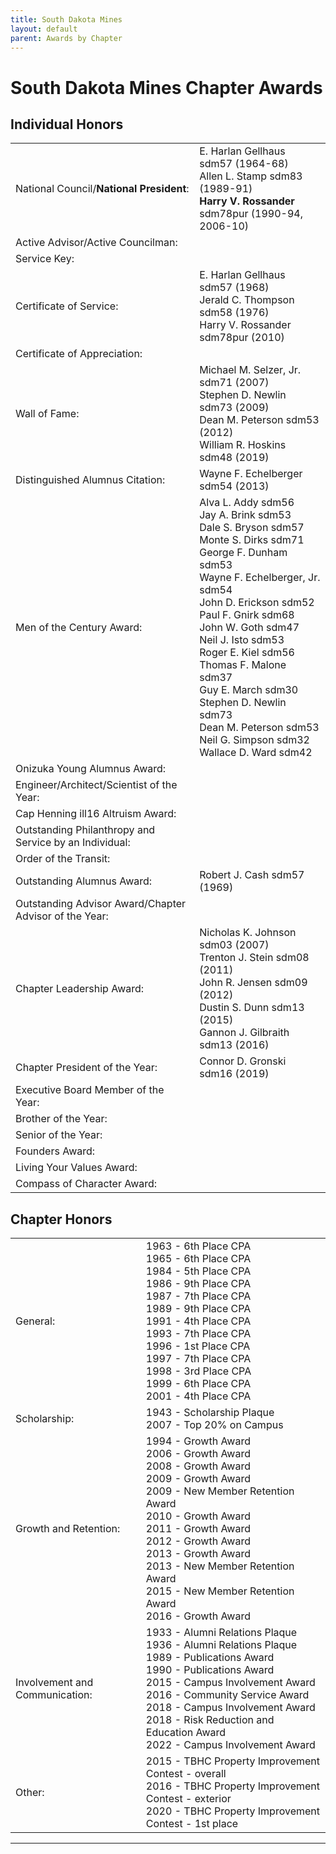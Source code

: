 ```yaml
---
title: South Dakota Mines
layout: default
parent: Awards by Chapter
---
```


<link rel="stylesheet" href="{{ '/assets/css/by_chapter.css' | relative_url }}">

# South Dakota Mines Chapter Awards

## Individual Honors

<table>
<tbody>

<tr>
<td>National Council/<b>National President</b>:</td>
<td>E. Harlan Gellhaus sdm57 (1964-68)
<br>Allen L. Stamp sdm83 (1989-91)
<br><b>Harry V. Rossander</b> sdm78pur (1990-94, 2006-10) 
</td></tr>

<tr>
<td>Active Advisor/Active Councilman:</td>
<td>
</td></tr>

<tr>
<td>Service Key:</td>
<td>
</td></tr>

<tr>
<td>Certificate of Service:</td>
<td>E. Harlan Gellhaus sdm57 (1968)
<br>Jerald C. Thompson sdm58 (1976)
<br>Harry V. Rossander sdm78pur (2010)
</td></tr>

<tr>
<td>Certificate of Appreciation:</td>
<td>
</td></tr>

<tr><td>Wall of Fame:</td>
<td>Michael M. Selzer, Jr. sdm71 (2007)
<br>Stephen D. Newlin sdm73 (2009)
<br>Dean M. Peterson sdm53 (2012)
<br>William R. Hoskins sdm48 (2019)
</td></tr>

<tr>
<td>Distinguished Alumnus Citation:</td>
<td>Wayne F. Echelberger sdm54 (2013)
</td></tr>

<tr>
<td>Men of the Century Award:</td>
<td>Alva L. Addy sdm56
<br>Jay A. Brink sdm53
<br>Dale S. Bryson sdm57
<br>Monte S. Dirks sdm71
<br>George F. Dunham sdm53
<br>Wayne F. Echelberger, Jr. sdm54
<br>John D. Erickson sdm52
<br>Paul F. Gnirk sdm68
<br>John W. Goth sdm47
<br>Neil J. Isto sdm53
<br>Roger E. Kiel sdm56
<br>Thomas F. Malone sdm37
<br>Guy E. March sdm30
<br>Stephen D. Newlin sdm73
<br>Dean M. Peterson sdm53
<br>Neil G. Simpson sdm32
<br>Wallace D. Ward sdm42
</td></tr>

<tr>
<td>Onizuka Young Alumnus Award:</td>
<td>
</td></tr>

<tr>
<td>Engineer/Architect/Scientist of the Year:</td>
<td>
</td></tr>

<tr>
<td>Cap Henning ill16 Altruism Award:</td>
<td>
</td></tr>

<tr>
<td>Outstanding Philanthropy and Service by an Individual:</td>
<td>
</td></tr>

<tr>
<td>Order of the Transit:</td>
<td>
</td></tr>

<tr>
<td>Outstanding Alumnus Award:</td>
<td>Robert J. Cash sdm57 (1969) 
</td></tr>

<tr>
<td>Outstanding Advisor Award/Chapter Advisor of the Year:</td>
<td>
</td></tr>

<tr>
<td>Chapter Leadership Award:</td>
<td>Nicholas K. Johnson sdm03 (2007)
<br>Trenton J. Stein sdm08 (2011)
<br>John R. Jensen sdm09 (2012)
<br>Dustin S. Dunn sdm13 (2015)
<br>Gannon J. Gilbraith sdm13 (2016)
</td></tr>

<tr>
<td>Chapter President of the Year:</td>
<td>Connor D. Gronski sdm16 (2019)
</td></tr>

<tr>
<td>Executive Board Member of the Year:</td>
<td>
</td></tr>

<tr>
<td>Brother of the Year:</td>
<td>
</td></tr>

<tr>
<td>Senior of the Year:</td>
<td>
</td></tr>

<tr>
<td>Founders Award:</td>
<td>
</td></tr>

<tr>
<td>Living Your Values Award:</td>
<td>
</td></tr>

<tr>
<td>Compass of Character Award:</td>
<td>
</td></tr>

</tbody>
</table>

## Chapter Honors

<table>
<tbody>

<tr>
<td>General:</td>
<td>1963 - 6th Place CPA
<br>1965 - 6th Place CPA
<br>1984 - 5th Place CPA
<br>1986 - 9th Place CPA
<br>1987 - 7th Place CPA
<br>1989 - 9th Place CPA
<br>1991 - 4th Place CPA
<br>1993 - 7th Place CPA
<br>1996 - 1st Place CPA
<br>1997 - 7th Place CPA
<br>1998 - 3rd Place CPA
<br>1999 - 6th Place CPA
<br>2001 - 4th Place CPA
</td></tr>

<tr>
<td>Scholarship:</td>
<td>1943 - Scholarship Plaque
<br>2007 - Top 20% on Campus
</td></tr>

<tr>
<td>Growth and Retention:</td>
<td>1994 - Growth Award
<br>2006 - Growth Award
<br>2008 - Growth Award
<br>2009 - Growth Award
<br>2009 - New Member Retention Award
<br>2010 - Growth Award
<br>2011 - Growth Award
<br>2012 - Growth Award
<br>2013 - Growth Award
<br>2013 - New Member Retention Award
<br>2015 - New Member Retention Award
<br>2016 - Growth Award
</td></tr>

<tr>
<td>Involvement and Communication:</td>
<td>1933 - Alumni Relations Plaque
<br>1936 - Alumni Relations Plaque
<br>1989 - Publications Award
<br>1990 - Publications Award
<br>2015 - Campus Involvement Award
<br>2016 - Community Service Award
<br>2018 - Campus Involvement Award
<br>2018 - Risk Reduction and Education Award
<br>2022 - Campus Involvement Award
</td></tr>

<tr>
<td>Other:</td>
<td>2015 - TBHC Property Improvement Contest - overall
<br>2016 - TBHC Property Improvement Contest - exterior
<br>2020 - TBHC Property Improvement Contest - 1st place
</td></tr>

</tbody>
</table>

---

